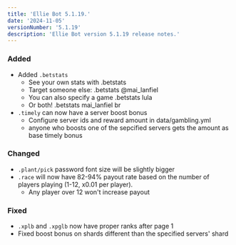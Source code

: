 ```yaml
---
title: 'Ellie Bot 5.1.19.'
date: '2024-11-05'
versionNumber: '5.1.19'
description: 'Ellie Bot version 5.1.19 release notes.'
---
```


### Added

- Added `.betstats`
    - See your own stats with .betstats
    - Target someone else:  .betstats @mai_lanfiel
    - You can also specify a game .betstats lula
    - Or both! .betstats mai_lanfiel br
- `.timely` can now have a server boost bonus
    - Configure server ids and reward amount in data/gambling.yml
    - anyone who boosts one of the sepcified servers gets the amount as base timely bonus

### Changed

- `.plant/pick` password font size will be slightly bigger
- `.race` will now have 82-94% payout rate based on the number of players playing (1-12, x0.01 per player).
    - Any player over 12 won't increase payout

### Fixed

- `.xplb` and `.xpglb` now have proper ranks after page 1
- Fixed boost bonus on shards different than the specified servers' shard